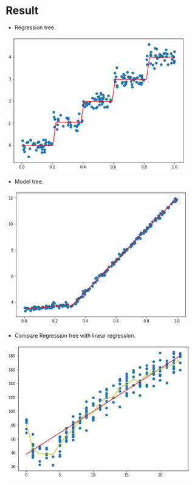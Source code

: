 # Result

 - Regression tree.

![alt text](https://github.com/soarbear/Machine_Learning/blob/master/decision_tree/regression_tree.png)


 - Model tree.
 
![alt text](https://github.com/soarbear/Machine_Learning/blob/master/decision_tree/model_tree.png)

 - Compare Regression tree with linear regression.

![alt text](https://github.com/soarbear/Machine_Learning/blob/master/decision_tree/compare_regressionTree_with_lineRegression.png)
